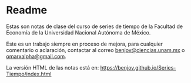 # Readme

Estas son notas de clase del curso de series de tiempo de la Facultad de Economía de la Universidad Nacional Autónoma de México.

Este es un trabajo siempre en proceso de mejora, para cualquier comentario o aclaración, contactar al correo benjov@ciencias.unam.mx o omarxalpha@gmail.com.

La versión HTML de las notas está en: https://benjov.github.io/Series-Tiempo/index.html
